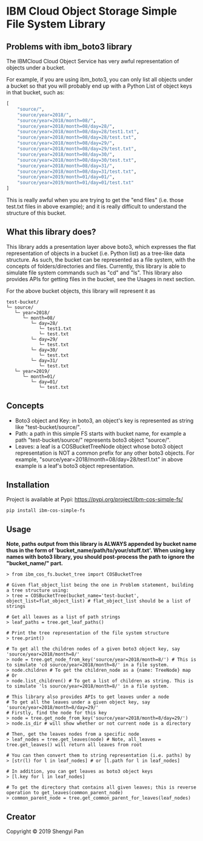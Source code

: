 # IBM Cloud Object Storage Simple File System Library

## Problems with ibm_boto3 library
The IBMCloud Cloud Object Service has very awful representation of objects under a bucket.

For example, if you are using ibm_boto3, you can only list all objects under a bucket so that you will probably end up 
with a Python List of object keys in that bucket, such as:

```python
[
    "source/",
    "source/year=2018/",
    "source/year=2018/month=08/",
    "source/year=2018/month=08/day=28/",
    "source/year=2018/month=08/day=28/test1.txt",
    "source/year=2018/month=08/day=28/test.txt",
    "source/year=2018/month=08/day=29/",
    "source/year=2018/month=08/day=29/test.txt",
    "source/year=2018/month=08/day=30/",
    "source/year=2018/month=08/day=30/test.txt",
    "source/year=2018/month=08/day=31/",
    "source/year=2018/month=08/day=31/test.txt",
    "source/year=2019/month=01/day=01/",
    "source/year=2019/month=01/day=01/test.txt" 
]
```

This is really awful when you are trying to get the "end files" (i.e. those test.txt files in above example); and it is really difficult to understand the structure of this bucket.

## What this library does?
This library adds a presentation layer above boto3, which expresses the flat representation of objects in a bucket (i.e. Python list) as a tree-like data structure. As such, the bucket 
can be represented as a file system, with the concepts of folders/directories and files. Currently, this library is able to simulate file
system commands such as "cd" and "ls". This library also provides APIs for getting files in the bucket, see the Usages in next section.

For the above bucket objects, this library will represent it as

```
test-bucket/ 
└─ source/ 
   └─ year=2018/ 
      └─ month=08/ 
         └─ day=28/ 
            └─ test1.txt 
            └─ test.txt 
         └─ day=29/ 
            └─ test.txt 
         └─ day=30/ 
            └─ test.txt 
         └─ day=31/ 
            └─ test.txt 
   └─ year=2019/ 
      └─ month=01/ 
         └─ day=01/ 
            └─ test.txt
```

## Concepts
* Boto3 object and Key: in boto3, an object's key is represented as string like "test-bucket/source/".
* Path: a path in this simple FS starts with bucket name, for example a path "test-bucket/source/" represents boto3 object "source/".
* Leaves: a leaf is a COSBucketTreeNode object whose boto3 object representation is NOT a common prefix for any other boto3 objects. For example, "source/year=2018/month=08/day=28/test1.txt" in above example is a leaf's boto3 object representation.

## Installation
Project is available at Pypi: https://pypi.org/project/ibm-cos-simple-fs/
```
pip install ibm-cos-simple-fs
```

## Usage
**Note, paths output from this library is ALWAYS appended by bucket name thus in the form of 'bucket_name/path/to/your/stuff.txt'.
When using key names with boto3 library, you should post-process the path to ignore the "bucket_name/" part.**
```
> from ibm_cos_fs.bucket_tree import COSBucketTree

# Given flat_object_list being the one in Problem statement, building a tree structure using:
> tree = COSBucketTree(bucket_name='test-bucket', object_list=flat_object_list) # flat_object_list should be a list of strings

# Get all leaves as a list of path strings
> leaf_paths = tree.get_leaf_paths()

# Print the tree representation of the file system structure
> tree.print() 

# To get all the children nodes of a given boto3 object key, say 'source/year=2018/month=8/'
> node = tree.get_node_from_key('source/year=2018/month=8/') # This is to simulate 'cd source/year=2018/month=8/' in a file system.
> node.children # To get the children_node as a {name: TreeNode} map
# Or
> node.list_children() # To get a list of children as string. This is to simulate 'ls source/year=2018/month=8/' in a file system.

# This library also provides APIs to get leaves under a node
# To get all the leaves under a given object key, say 'source/year=2018/month=8/day=29/'
# Firstly, find the node for this key
> node = tree.get_node_from_key('source/year=2018/month=8/day=29/') 
> node.is_dir # will show whether or not current node is a directory

# Then, get the leaves nodes from a specific node
> leaf_nodes = tree.get_leaves(node) # Note, all_leaves = tree.get_leaves() will return all leaves from root

# You can then convert them to string representation (i.e. paths) by
> [str(l) for l in leaf_nodes] # or [l.path for l in leaf_nodes]

# In addition, you can get leaves as boto3 object keys
> [l.key for l in leaf_nodes]

# To get the directory that contains all given leaves; this is reverse operation to get_leaves(common_parent_node)
> common_parent_node = tree.get_common_parent_for_leaves(leaf_nodes)
```

## Creator
Copyright © 2019 Shengyi Pan
